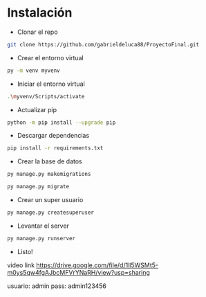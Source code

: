 # Instalación

- Clonar el repo
```sh
git clone https://github.com/gabrieldeluca88/ProyectoFinal.git
```
- Crear el entorno virtual 
```sh 
py -m venv myvenv
```
- Iniciar el entorno virtual 
```sh
.\myvenv/Scripts/activate
```
- Actualizar pip
```sh
python -m pip install --upgrade pip
```
- Descargar dependencias
```sh
pip install -r requirements.txt
```
- Crear la base de datos 
```sh
py manage.py makemigrations
```
```sh
py manage.py migrate
```
- Crear un super usuario 
```sh
py manage.py createsuperuser
```
- Levantar el server 
```sh
py manage.py runserver
```

- Listo!

video link https://drive.google.com/file/d/1ll5WSMt5-m0ys5qw4fgAJbcMFVrYNaRH/view?usp=sharing

usuario: admin
pass: admin123456
